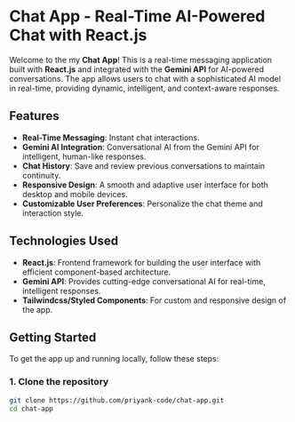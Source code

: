 # Chat App - Real-Time AI-Powered Chat with React.js

Welcome to the my **Chat App**! This is a real-time messaging application built with **React.js** and integrated with the **Gemini API** for AI-powered conversations. The app allows users to chat with a sophisticated AI model in real-time, providing dynamic, intelligent, and context-aware responses.

## Features

- **Real-Time Messaging**: Instant chat interactions.
- **Gemini AI Integration**: Conversational AI from the Gemini API for intelligent, human-like responses.
- **Chat History**: Save and review previous conversations to maintain continuity.
- **Responsive Design**: A smooth and adaptive user interface for both desktop and mobile devices.
- **Customizable User Preferences**: Personalize the chat theme and interaction style.

## Technologies Used

- **React.js**: Frontend framework for building the user interface with efficient component-based architecture.
- **Gemini API**: Provides cutting-edge conversational AI for real-time, intelligent responses.
- **Tailwindcss/Styled Components**: For custom and responsive design of the app.

## Getting Started

To get the app up and running locally, follow these steps:

### 1. Clone the repository

```bash
git clone https://github.com/priyank-code/chat-app.git
cd chat-app
